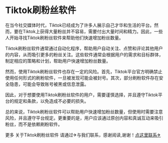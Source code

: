 # Tiktok刷粉丝软件

在当今社交媒体时代，Tiktok已经成为了许多人展示自己才华和生活的平台。然而，要在Tiktok上获得大量粉丝并不容易，需要付出大量时间和精力。因此，一些人开始寻找Tiktok刷粉丝软件来帮助他们快速增加粉丝数量。

Tiktok刷粉丝软件通常通过自动化程序，帮助用户自动关注、点赞和评论其他用户的内容，从而吸引更多的粉丝关注。这些软件通常会根据用户的需求和目标群体，制定相应的策略和计划，帮助用户快速增加粉丝数量。

然而，使用Tiktok刷粉丝软件也存在一定的风险。首先，Tiktok平台官方明确禁止使用任何形式的刷粉软件，一旦被发现可能会被封号。其次，部分刷粉软件存在安全隐患，可能会导致账号被黑或信息泄露。

因此，对于想要使用Tiktok刷粉丝软件的用户，需要谨慎选择，并且遵守Tiktok平台的规定和条款，以免造成不必要的损失。

总的来说，Tiktok刷粉丝软件可以帮助用户快速增加粉丝数量，但使用时需要注意风险，并且遵守平台规定。更重要的是，用户应该通过原创内容和真诚互动来吸引粉丝，而不是依赖刷粉软件。

更多 关于Tiktok刷粉丝软件 请通过✈与我们联系，感谢阅读,谢谢！[点这里联系✈](https://w.k02.cc)